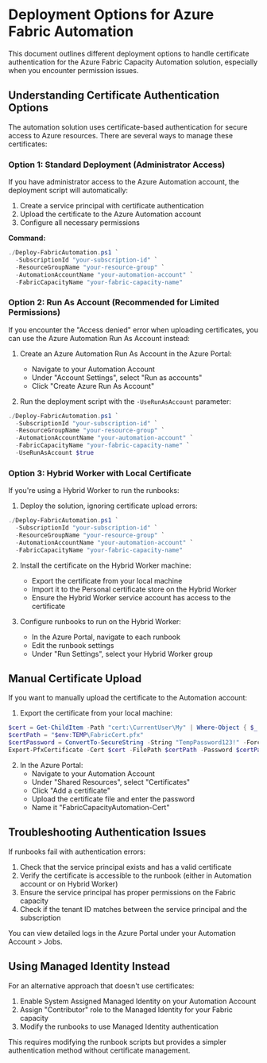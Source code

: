 # Deployment Options for Azure Fabric Automation

This document outlines different deployment options to handle certificate authentication for the Azure Fabric Capacity Automation solution, especially when you encounter permission issues.

## Understanding Certificate Authentication Options

The automation solution uses certificate-based authentication for secure access to Azure resources. There are several ways to manage these certificates:

### Option 1: Standard Deployment (Administrator Access)

If you have administrator access to the Azure Automation account, the deployment script will automatically:
1. Create a service principal with certificate authentication
2. Upload the certificate to the Azure Automation account
3. Configure all necessary permissions

**Command:**
```powershell
./Deploy-FabricAutomation.ps1 `
  -SubscriptionId "your-subscription-id" `
  -ResourceGroupName "your-resource-group" `
  -AutomationAccountName "your-automation-account" `
  -FabricCapacityName "your-fabric-capacity-name"
```

### Option 2: Run As Account (Recommended for Limited Permissions)

If you encounter the "Access denied" error when uploading certificates, you can use the Azure Automation Run As Account instead:

1. Create an Azure Automation Run As Account in the Azure Portal:
   - Navigate to your Automation Account
   - Under "Account Settings", select "Run as accounts"
   - Click "Create Azure Run As Account"

2. Run the deployment script with the `-UseRunAsAccount` parameter:
```powershell
./Deploy-FabricAutomation.ps1 `
  -SubscriptionId "your-subscription-id" `
  -ResourceGroupName "your-resource-group" `
  -AutomationAccountName "your-automation-account" `
  -FabricCapacityName "your-fabric-capacity-name" `
  -UseRunAsAccount $true
```

### Option 3: Hybrid Worker with Local Certificate

If you're using a Hybrid Worker to run the runbooks:

1. Deploy the solution, ignoring certificate upload errors:
```powershell
./Deploy-FabricAutomation.ps1 `
  -SubscriptionId "your-subscription-id" `
  -ResourceGroupName "your-resource-group" `
  -AutomationAccountName "your-automation-account" `
  -FabricCapacityName "your-fabric-capacity-name"
```

2. Install the certificate on the Hybrid Worker machine:
   - Export the certificate from your local machine
   - Import it to the Personal certificate store on the Hybrid Worker
   - Ensure the Hybrid Worker service account has access to the certificate

3. Configure runbooks to run on the Hybrid Worker:
   - In the Azure Portal, navigate to each runbook
   - Edit the runbook settings
   - Under "Run Settings", select your Hybrid Worker group

## Manual Certificate Upload

If you want to manually upload the certificate to the Automation account:

1. Export the certificate from your local machine:
```powershell
$cert = Get-ChildItem -Path "cert:\CurrentUser\My" | Where-Object { $_.Subject -like "*FabricCapacityAutomation*" }
$certPath = "$env:TEMP\FabricCert.pfx"
$certPassword = ConvertTo-SecureString -String "TempPassword123!" -Force -AsPlainText
Export-PfxCertificate -Cert $cert -FilePath $certPath -Password $certPassword
```

2. In the Azure Portal:
   - Navigate to your Automation Account
   - Under "Shared Resources", select "Certificates"
   - Click "Add a certificate"
   - Upload the certificate file and enter the password
   - Name it "FabricCapacityAutomation-Cert"

## Troubleshooting Authentication Issues

If runbooks fail with authentication errors:

1. Check that the service principal exists and has a valid certificate
2. Verify the certificate is accessible to the runbook (either in Automation account or on Hybrid Worker)
3. Ensure the service principal has proper permissions on the Fabric capacity
4. Check if the tenant ID matches between the service principal and the subscription

You can view detailed logs in the Azure Portal under your Automation Account > Jobs.

## Using Managed Identity Instead

For an alternative approach that doesn't use certificates:

1. Enable System Assigned Managed Identity on your Automation Account
2. Assign "Contributor" role to the Managed Identity for your Fabric capacity
3. Modify the runbooks to use Managed Identity authentication

This requires modifying the runbook scripts but provides a simpler authentication method without certificate management. 